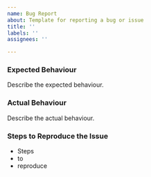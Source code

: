 ```yaml
---
name: Bug Report
about: Template for reporting a bug or issue
title: ''
labels: ''
assignees: ''

---
```


### Expected Behaviour
Describe the expected behaviour.

### Actual Behaviour
Describe the actual behaviour.

### Steps to Reproduce the Issue
- Steps
- to
- reproduce
